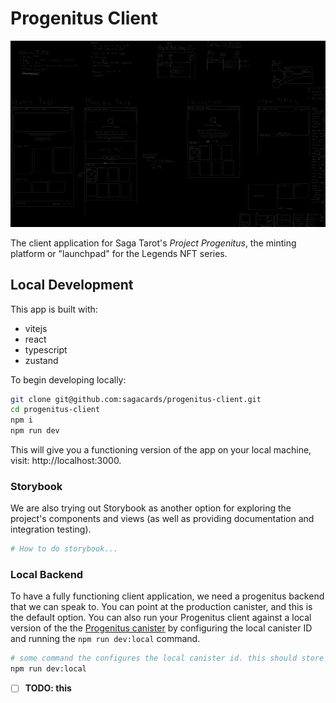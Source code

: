 # Progenitus Client

![App Preview](./preview.png)

The client application for Saga Tarot's _Project Progenitus_, the minting platform or "launchpad" for the Legends NFT series.

## Local Development

This app is built with:

- vitejs
- react
- typescript
- zustand

To begin developing locally:

```sh
git clone git@github.com:sagacards/progenitus-client.git
cd progenitus-client
npm i
npm run dev
```

This will give you a functioning version of the app on your local machine, visit: http://localhost:3000.

### Storybook

We are also trying out Storybook as another option for exploring the project's components and views (as well as providing documentation and integration testing).

```sh
# How to do storybook...
```

### Local Backend

To have a fully functioning client application, we need a progenitus backend that we can speak to. You can point at the production canister, and this is the default option. You can also run your Progenitus client against a local version of the the [Progenitus canister]() by configuring the local canister ID and running the `npm run dev:local` command.

```sh
# some command the configures the local canister id. this should store the canister id in a local file which is ignore in git for future use
npm run dev:local
```

- [ ] **TODO: this**
